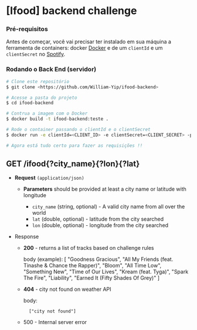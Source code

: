 # [Ifood] backend challenge

### Pré-requisitos

Antes de começar, você vai precisar ter instalado em sua máquina a ferramenta de containers: docker
[Docker](https://www.docker.com/) e de um `clientId` e um `clientSecret` no [Spotify](https://developer.spotify.com/dashboard/).

### Rodando o Back End (servidor)

```bash
# Clone este repositório
$ git clone <https://github.com/William-Yip/ifood-backend>

# Acesse a pasta do projeto
$ cd ifood-backend

# Contrua a imagem com o Docker
$ docker build -t ifood-backend:teste .

# Rode o container passando o clientId e o clientSecret
$ docker run -e clientId=<CLIENT_ID> -e clientSecret=<CLIENT_SECRET> -p 8080:8080 ifood-backend:teste

# Agora está tudo certo para fazer as requisições !! 
```

## GET /ifood{?city_name}{?lon}{?lat}

+ **Request** `(application/json)`

    + **Parameters** should be provided at least a city name or latitude with longitude
     
      + `city_name` (string, optional) - A valid city name from all over the world
      + `lat` (double, optional) - latitude from the city searched
      + `lon` (double, optional) - longitude from the city searched
       

+ Response
  + **200** - returns a list of tracks based on challenge rules


    body (example):
          [
            "Goodness Gracious",
            "All My Friends (feat. Tinashe & Chance the Rapper)",
            "Bloom",
            "All Time Low",
            "Something New",
            "Time of Our Lives",
            "Kream (feat. Tyga)",
            "Spark The Fire",
            "Liability",
            "Earned It (Fifty Shades Of Grey)"
          ]

  + **404** -  city not found on weather API
   
   
    body:
   
          ["city not found"] 
  + 500 - Internal server error
   